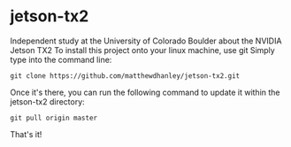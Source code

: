 # jetson-tx2
Independent study at the University of Colorado Boulder about the NVIDIA Jetson TX2
To install this project onto your linux machine, use git
Simply type into the command line:
```
git clone https://github.com/matthewdhanley/jetson-tx2.git
```

Once it's there, you can run the following command to update it within the jetson-tx2 directory:
```
git pull origin master
```

That's it!
